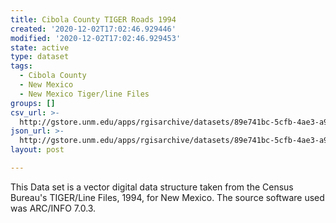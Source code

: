```yaml
---
title: Cibola County TIGER Roads 1994
created: '2020-12-02T17:02:46.929446'
modified: '2020-12-02T17:02:46.929453'
state: active
type: dataset
tags:
  - Cibola County
  - New Mexico
  - New Mexico Tiger/line Files
groups: []
csv_url: >-
  http://gstore.unm.edu/apps/rgisarchive/datasets/89e741bc-5cfb-4ae3-a926-8dd07f34f2b7/tlf206shp.derived.csv
json_url: >-
  http://gstore.unm.edu/apps/rgisarchive/datasets/89e741bc-5cfb-4ae3-a926-8dd07f34f2b7/tlf206shp.derived.json
layout: post

---
```

This Data set is a vector digital data structure taken from the Census Bureau's TIGER/Line Files, 1994, for New Mexico.  The source software used was ARC/INFO 7.0.3.
